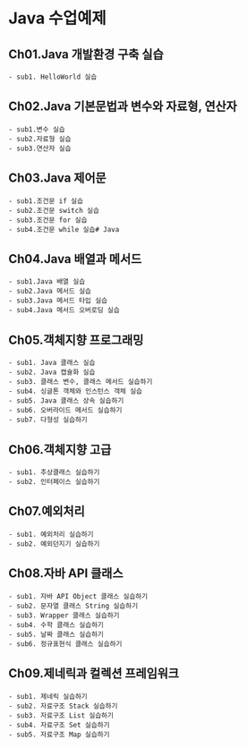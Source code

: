 # Java 수업예제

## Ch01.Java 개발환경 구축 실습
	- sub1. HelloWorld 실습

## Ch02.Java 기본문법과 변수와 자료형, 연산자
	- sub1.변수 실습
	- sub2.자료형 실습
	- sub3.연산자 실습

## Ch03.Java 제어문
	- sub1.조건문 if 실습
	- sub2.조건문 switch 실습
	- sub3.조건문 for 실습
	- sub4.조건문 while 실습# Java
	
## Ch04.Java 배열과 메서드
	- sub1.Java 배열 실습
	- sub2.Java 메서드 실습
	- sub3.Java 메서드 타입 실습
	- sub4.Java 메서드 오버로딩 실습

## Ch05.객체지향 프로그래밍
	- sub1. Java 클래스 실습
	- sub2. Java 캡슐화 실습
	- sub3. 클래스 변수, 클래스 메서드 실습하기
	- sub4. 싱글톤 객체와 인스턴스 객체 실습
	- sub5. Java 클래스 상속 실습하기
	- sub6. 오버라이드 메서드 실습하기
	- sub7. 다형성 실습하기
	
## Ch06.객체지향 고급
	- sub1. 추상클래스 실습하기
	- sub2. 인터페이스 실습하기
	
## Ch07.예외처리
	- sub1. 예외처리 실습하기
	- sub2. 예외던지기 실습하기
	
## Ch08.자바 API 클래스	
	- sub1. 자바 API Object 클래스 실습하기
	- sub2. 문자열 클래스 String 실습하기
	- sub3. Wrapper 클래스 실습하기
	- sub4. 수학 클래스 실습하기
	- sub5. 날짜 클래스 실습하기
	- sub6. 정규표현식 클래스 실습하기
	
## Ch09.제네릭과 컬렉션 프레임워크
	- sub1. 제네릭 실습하기
	- sub2. 자료구조 Stack 실습하기
	- sub3. 자료구조 List 실습하기
	- sub4. 자료구조 Set 실습하기
	- sub5. 자료구조 Map 실습하기

	
	
	
	
	